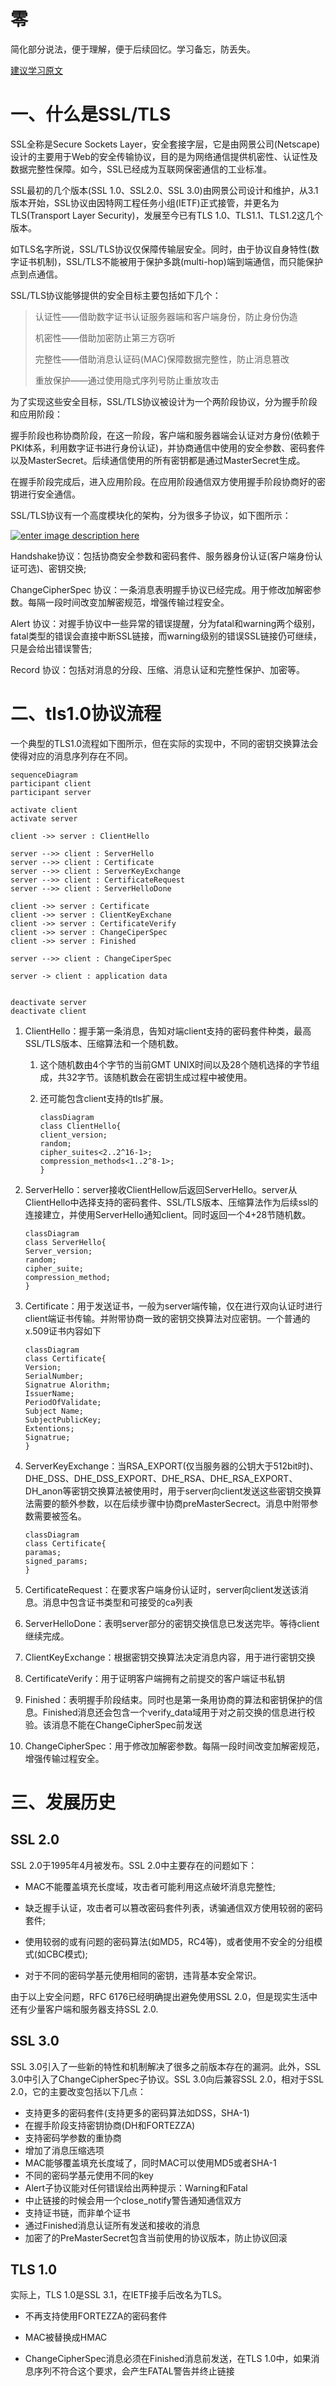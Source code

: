 # 零

简化部分说法，便于理解，便于后续回忆。学习备忘，防丢失。

[建议学习原文](https://introspelliam.github.io/2018/03/20/crypto/%E6%B7%B1%E5%BA%A6%E8%A7%A3%E8%AF%BBSSL-TLS%E5%AE%9E%E7%8E%B0/)

# 一、什么是SSL/TLS

SSL全称是Secure Sockets Layer，安全套接字层，它是由网景公司(Netscape)设计的主要用于Web的安全传输协议，目的是为网络通信提供机密性、认证性及数据完整性保障。如今，SSL已经成为互联网保密通信的工业标准。

SSL最初的几个版本(SSL 1.0、SSL2.0、SSL 3.0)由网景公司设计和维护，从3.1版本开始，SSL协议由因特网工程任务小组(IETF)正式接管，并更名为TLS(Transport Layer Security)，发展至今已有TLS 1.0、TLS1.1、TLS1.2这几个版本。

如TLS名字所说，SSL/TLS协议仅保障传输层安全。同时，由于协议自身特性(数字证书机制)，SSL/TLS不能被用于保护多跳(multi-hop)端到端通信，而只能保护点到点通信。

SSL/TLS协议能够提供的安全目标主要包括如下几个：

> 认证性——借助数字证书认证服务器端和客户端身份，防止身份伪造
>
> 机密性——借助加密防止第三方窃听
>
> 完整性——借助消息认证码(MAC)保障数据完整性，防止消息篡改
>
> 重放保护——通过使用隐式序列号防止重放攻击

为了实现这些安全目标，SSL/TLS协议被设计为一个两阶段协议，分为握手阶段和应用阶段：

握手阶段也称协商阶段，在这一阶段，客户端和服务器端会认证对方身份(依赖于PKI体系，利用数字证书进行身份认证)，并协商通信中使用的安全参数、密码套件以及MasterSecret。后续通信使用的所有密钥都是通过MasterSecret生成。

在握手阶段完成后，进入应用阶段。在应用阶段通信双方使用握手阶段协商好的密钥进行安全通信。

SSL/TLS协议有一个高度模块化的架构，分为很多子协议，如下图所示：

[![enter image description here](https://introspelliam.github.io/images/2018-03-20/wKiom1VSr0jhhvpTAABYsKaYnzU344.jpg)](https://introspelliam.github.io/images/2018-03-20/wKiom1VSr0jhhvpTAABYsKaYnzU344.jpg)

Handshake协议：包括协商安全参数和密码套件、服务器身份认证(客户端身份认证可选)、密钥交换;

ChangeCipherSpec 协议：一条消息表明握手协议已经完成。用于修改加解密参数。每隔一段时间改变加解密规范，增强传输过程安全。

Alert 协议：对握手协议中一些异常的错误提醒，分为fatal和warning两个级别，fatal类型的错误会直接中断SSL链接，而warning级别的错误SSL链接仍可继续，只是会给出错误警告;

Record 协议：包括对消息的分段、压缩、消息认证和完整性保护、加密等。

# 二、tls1.0协议流程

一个典型的TLS1.0流程如下图所示，但在实际的实现中，不同的密钥交换算法会使得对应的消息序列存在不同。

```mermaid
sequenceDiagram
participant client
participant server

activate client 
activate server

client ->> server : ClientHello

server -->> client : ServerHello
server -->> client : Certificate
server -->> client : ServerKeyExchange
server -->> client : CertificateRequest
server -->> client : ServerHelloDone

client ->> server : Certificate
client ->> server : ClientKeyExchane
client ->> server : CertificateVerify
client ->> server : ChangeCiperSpec
client ->> server : Finished

server -->> client : ChangeCiperSpec

server -> client : application data


deactivate server
deactivate client

```

1. ClientHello：握手第一条消息，告知对端client支持的密码套件种类，最高SSL/TLS版本、压缩算法和一个随机数。

   1. 这个随机数由4个字节的当前GMT UNIX时间以及28个随机选择的字节组成，共32字节。该随机数会在密钥生成过程中被使用。

   2. 还可能包含client支持的tls扩展。

      ```mermaid
      classDiagram
      class ClientHello{
      client_version;
      random;
      cipher_suites<2..2^16-1>;
      compression_methods<1..2^8-1>;
      }
      
      ```

      

2. ServerHello：server接收ClientHellow后返回ServerHello。server从ClientHello中选择支持的密码套件、SSL/TLS版本、压缩算法作为后续ssl的连接建立，并使用ServerHello通知client。同时返回一个4+28节随机数。

   ```mermaid
   classDiagram
   class ServerHello{
   Server_version;
   random;
   cipher_suite;
   compression_method;
   }
   
   ```

   

3. Certificate：用于发送证书，一般为server端传输，仅在进行双向认证时进行client端证书传输。并附带协商一致的密钥交换算法对应密钥。一个普通的x.509证书内容如下

   ```mermaid
   classDiagram
   class Certificate{
   Version;
   SerialNumber;
   Signatrue Alorithm;
   IssuerName;
   PeriodOfValidate;
   Subject Name;
   SubjectPublicKey;
   Extentions;
   Signatrue;
   }
   
   ```

   

4. ServerKeyExchange：当RSA_EXPORT(仅当服务器的公钥大于512bit时)、DHE_DSS、DHE_DSS_EXPORT、DHE_RSA、DHE_RSA_EXPORT、DH_anon等密钥交换算法被使用时，用于server向client发送这些密钥交换算法需要的额外参数，以在后续步骤中协商preMasterSecrect。消息中附带参数需要被签名。

   ```mermaid
   classDiagram
   class Certificate{
   paramas;
   signed_params;
   }
   ```

   

5. CertificateRequest：在要求客户端身份认证时，server向client发送该消息。消息中包含证书类型和可接受的ca列表

6. ServerHelloDone：表明server部分的密钥交换信息已发送完毕。等待client继续完成。

7. ClientKeyExchange：根据密钥交换算法决定消息内容，用于进行密钥交换

8. CertificateVerify：用于证明客户端拥有之前提交的客户端证书私钥

9. Finished：表明握手阶段结束。同时也是第一条用协商的算法和密钥保护的信息。Finished消息还会包含一个verify_data域用于对之前交换的信息进行校验。该消息不能在ChangeCipherSpec前发送

10. ChangeCipherSpec：用于修改加解密参数。每隔一段时间改变加解密规范，增强传输过程安全。



# 三、发展历史

## SSL 2.0

SSL 2.0于1995年4月被发布。SSL 2.0中主要存在的问题如下：

* MAC不能覆盖填充长度域，攻击者可能利用这点破坏消息完整性;

* 缺乏握手认证，攻击者可以篡改密码套件列表，诱骗通信双方使用较弱的密码套件;

* 使用较弱的或有问题的密码算法(如MD5，RC4等)，或者使用不安全的分组模式(如CBC模式);

* 对于不同的密码学基元使用相同的密钥，违背基本安全常识。

由于以上安全问题，RFC 6176已经明确提出避免使用SSL 2.0，但是现实生活中还有少量客户端和服务器支持SSL 2.0.

## SSL 3.0

SSL 3.0引入了一些新的特性和机制解决了很多之前版本存在的漏洞。此外，SSL 3.0中引入了ChangeCipherSpec子协议。SSL 3.0向后兼容SSL 2.0，相对于SSL 2.0，它的主要改变包括以下几点：

* 支持更多的密码套件(支持更多的密码算法如DSS，SHA-1)
* 在握手阶段支持密钥协商(DH和FORTEZZA)
* 支持密码学参数的重协商
* 增加了消息压缩选项
* MAC能够覆盖填充长度域了，同时MAC可以使用MD5或者SHA-1
* 不同的密码学基元使用不同的key
* Alert子协议能对任何错误给出两种提示：Warning和Fatal
* 中止链接的时候会用一个close_notify警告通知通信双方
* 支持证书链，而非单个证书
* 通过Finished消息认证所有发送和接收的消息
* 加密了的PreMasterSecret包含当前使用的协议版本，防止协议回滚

## TLS 1.0

实际上，TLS 1.0是SSL 3.1，在IETF接手后改名为TLS。

* 不再支持使用FORTEZZA的密码套件

* MAC被替换成HMAC

* ChangeCipherSpec消息必须在Finished消息前发送，在TLS 1.0中，如果消息序列不符合这个要求，会产生FATAL警告并终止链接

  